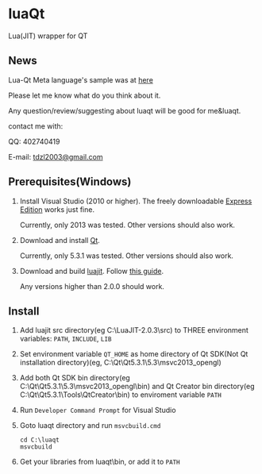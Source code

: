 luaQt
=====

Lua(JIT) wrapper for QT

News
----

Lua-Qt Meta language's sample was at [here](https://github.com/tdzl2003/luaqt/blob/master/test/testwidget/loginwindow-ml/LoginWindow.lua)

Please let me know what do you think about it.

Any question/review/suggesting about luaqt will be good for me&luaqt.

contact me with:

QQ: 402740419

E-mail: tdzl2003@gmail.com

Prerequisites(Windows)
----------------------

1. Install Visual Studio (2010 or higher). The freely downloadable [Express Edition](http://www.microsoft.com/Express/VC/) works just fine.

    Currently, only 2013 was tested. Other versions should also work.

2. Download and install [Qt](http://qt-project.org/downloads).

    Currently, only 5.3.1 was tested. Other versions should also work.

3. Download and build [luajit](http://luajit.org/download.html). Follow [this guide](http://luajit.org/install.html#windows).

    Any versions higher than 2.0.0 should work.


Install
-------

1. Add luajit src directory(eg C:\LuaJIT-2.0.3\src) to THREE environment variables: `PATH`, `INCLUDE`, `LIB`

2. Set environment variable `QT_HOME` as home directory of Qt SDK(Not Qt installation directory)(eg, C:\Qt\Qt5.3.1\5.3\msvc2013_opengl)

3. Add both Qt SDK bin directory(eg C:\Qt\Qt5.3.1\5.3\msvc2013_opengl\bin) and Qt Creator bin directory(eg C:\Qt\Qt5.3.1\Tools\QtCreator\bin\) to enviroment variable `PATH`

4. Run `Developer Command Prompt` for Visual Studio

5. Goto luaqt directory and run `msvcbuild.cmd`

	```
	cd C:\luaqt
	msvcbuild
	```

6. Get your libraries from luaqt\bin, or add it to `PATH`

